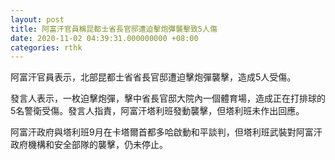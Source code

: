 ```yaml
---
layout: post
title: 阿富汗官員稱昆都士省長官邸遭迫擊炮彈襲擊致5人傷
date: 2020-11-02 04:39:31.000000000 +08:00
categories: rthk
---
```


阿富汗官員表示，北部昆都士省省長官邸遭迫擊炮彈襲擊，造成5人受傷。

發言人表示，一枚迫擊炮彈，擊中省長官邸大院內一個體育場，造成正在打排球的5名警衛受傷。發言人指責，阿富汗塔利班發動襲擊，但塔利班未作出回應。

阿富汗政府與塔利班9月在卡塔爾首都多哈啟動和平談判，但塔利班武裝對阿富汗政府機構和安全部隊的襲擊，仍未停止。

